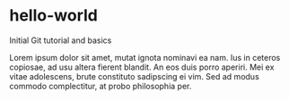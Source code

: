 # hello-world
Initial Git tutorial and basics

Lorem ipsum dolor sit amet, mutat ignota nominavi ea nam. Ius in ceteros copiosae, ad usu altera fierent blandit. An eos duis porro aperiri. Mei ex vitae adolescens, brute constituto sadipscing ei vim. Sed ad modus commodo complectitur, at probo philosophia per.
